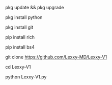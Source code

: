 pkg update && pkg upgrade

pkg install python

pkg install git

pip install rich

pip install bs4

git clone https://github.com/Lexxy-MD/Lexxy-V1

cd Lexxy-V1

python Lexxy-V1.py
